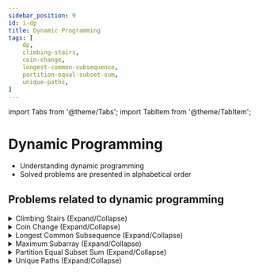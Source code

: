 ```yaml
---
sidebar_position: 9 
id: i-dp 
title: Dynamic Programming 
tags: [
    dp,
    climbing-stairs,
    coin-change,
    longest-common-subsequence,
    partition-equal-subset-sum,
    unique-paths,    
]
---
```


import Tabs from '@theme/Tabs';
import TabItem from '@theme/TabItem';

# Dynamic Programming

- Understanding dynamic programming 
- Solved problems are presented in alphabetical order

## Problems related to dynamic programming 

<details> 
<summary> Climbing Stairs (Expand/Collapse) </summary> 

### [↗ See LeetCode Problem #70](https://leetcode.com/problems/climbing-stairs/)

<Tabs>
<TabItem value="java" label="Java">

```java showLineNumbers
public class Solution {
   static int climbingStairs (int n) {

        if (n == 0 || n == 1) return 1;

        int[] numWays = new int[n + 1];

        numWays[0] = 1;
        numWays[1] = 1;

        for (int i = 2; i <= n; i++) {
            numWays[i] = numWays[i -1] + numWays[i - 2];
        }

        return numWays[n];
    }

    public static void main(String[] args) {
        int n1 = 2;
        int n2 = 3;
        int n3 = 8;

//        climbingStairs(n1);
//        climbingStairs(n2);
//        climbingStairs(n3);

        System.out.println(climbingStairs(n1));
        System.out.println(climbingStairs(n2));
        System.out.println(climbingStairs(n3));
    }

}
```

</TabItem>
</Tabs>

</details>

<details> 
<summary> Coin Change (Expand/Collapse) </summary> 

### [↗ See LeetCode Problem #322](https://leetcode.com/problems/coin-change/)

<Tabs>
<TabItem value="java" label="Java">

```java showLineNumbers
import java.util.Arrays;

public class Solution {
    static int coinChange(int[] coins, int amount) {

        //  Approach: Dynamic Programming - Bottom Up
        //  Iterative Solution

        //  Because going from 0 to amount
        int max = amount + 1;
        int[] dp = new int[max];
        Arrays.fill(dp, max);
        dp[0] = 0;

        for (int i = 1; i <= amount; i++) {
            for (int j = 0; j < coins.length; j++) {
                if (coins[j] <= i) {
                    dp[i] = Math.min(dp[i], dp[i - coins[j]] + 1);
                }
            }
        }
        return dp[amount] > amount ? -1 : dp[amount];
    }

    public static void main(String[] args) {
        // Example 1:
        int[] coins1 = {1, 2, 5};
        int amount1 = 11;
        //  O/P: 3

        // Example 2:
        int[] coins2 = {2};
        int amount2 = 3;
        //  O/P: -1

        // Example 3:
        int[] coins3 = {1};
        int amount3 = 0;
        //  O/P: 0

        System.out.println(coinChange(coins1, amount1));
        System.out.println(coinChange(coins2, amount2));
        System.out.println(coinChange(coins3, amount3));
    }
}
```

</TabItem>
</Tabs>

</details>

<details> 
<summary> Longest Common Subsequence (Expand/Collapse) </summary> 

### [↗ See LeetCode Problem #1143](https://leetcode.com/problems/longest-common-subsequence/)

<Tabs>
<TabItem value="java" label="Java">

```java showLineNumbers
public class Solution {
    static int longestCommonSubsequence(String text1, String text2) {

        //   Make a grid of 0's with text2.length() + 1 columns
        //      and text1.length() + 1 rows
        int[][] dpGrid = new int[text1.length() + 1][text2.length() + 1];

        //  Iterate up each column, starting from the last one
        for (int col = text2.length() - 1; col >=0; col--) {
            for (int row = text1.length() - 1; row >=0; row--) {
                //  If the corresponding characters for this cell are the same
                if (text1.charAt(row) == text2.charAt(col)) {
                    dpGrid[row][col] = 1 + dpGrid[row + 1][col + 1];
                    //  Otherwise they must be different
                } else {
                    dpGrid[row][col] = Math.max(dpGrid[row + 1][col],
                            dpGrid[row][col + 1]);
                }
            }
        }
        //  The original problem's answer is in dpGrid[0][0]. Return it.
        return dpGrid[0][0];
    }

    public static void main(String[] args) {
        // Example 1:
        String textA1 = "abcde";
        String textA2 = "ace";
        //  O/P: 3

        // Example 2:
        String textB1 = "abc";
        String textB2 = "abc";
        //  O/P: 3

        // Example 3:
        String textC1 = "abc";
        String textC2 = "def";
        //  O/P: 0

        System.out.println(longestCommonSubsequence(textA1, textA2));
        System.out.println(longestCommonSubsequence(textB1, textB2));
        System.out.println(longestCommonSubsequence(textC1, textC2));
    }
}
```

</TabItem>
</Tabs>

</details>

<details> 
<summary> Maximum Subarray (Expand/Collapse) </summary> 

### [↗ Maximum Subarray](../algorithms/e-greedy.mdx)

</details>

<details> 
<summary> Partition Equal Subset Sum (Expand/Collapse) </summary> 

### [↗ See LeetCode Problem #416](https://leetcode.com/problems/partition-equal-subset-sum/)

<Tabs>
<TabItem value="java" label="Java">

```java showLineNumbers
public class Solution {
    public static boolean canPartition(int[] nums) {
        //  Check for empty given array of integers (nums)
        //  If nums is empty return false
        if (nums.length == 0) {
            return false;
        }

        //  Declare numsLength to store the length of nums
        //      to make iteration for efficient
        int numsLength = nums.length;

        //  Declare and initialize an integer variable called totalSum
        int totalSum = 0;

        //  Iterate over the given array to find
        //      the total sum of its elements
        //      using a for loop
        for (int i = 0; i < numsLength; i++) {
            totalSum += nums[i];
        }

        //  Since two partitions of equal sum,
        //      totalSum cannot be odd.
        //  If totalSum is odd return false
        if (totalSum % 2 != 0) {
            return false;
        }

        //  Since two partitions of equal sum,
        //      the sum of all elements in each partition
        //      is equal to totalSum / 2.
        //  So, declare equalPartitionSum
        int equalPartitionSum = totalSum / 2;

        //  For memoization, dclare an array to contain boolean values
        boolean[] memo = new boolean[equalPartitionSum + 1];

        //  Set first element of memo to true
        //      since it's an array of sum and at
        //      sum = 0 when following bottom-up approach
        //      it's true
        memo[0] = true;

        //  Iterate over all elements in nums
        for (int num : nums) {
            for (int sum = equalPartitionSum; sum >= num; sum--) {
                //  Perform Bitwise OR operation (|=);
                //      assign memo[sum] the result of
                //      the Bitwise OR operation between
                //      memo[sum] and memo[sum - num]
                //  e.g., if memo[sum] = true or 1 and
                //         memo[sum - num] = false or 0
                //  memo[sum] |= memo[sum - num] gives
                //  memo[sum] = true or 1b;
                //  memo[sum]: dp case excluding current index
                //  memo[sum - sum]: dp case including current index
                //  So, memo[sum] || memo[sum - num] gives the result
                memo[sum] |= memo[sum - num];
            }
        }

        return memo[equalPartitionSum];
    }

    public static void main(String[] args) {
        // Example 1:
        int[] nums = {1,5,11,5};
        System.out.println(canPartition(nums));
        //  O/P: true

        // Example 2:
        nums = new int[] {1,2,3,5};
        System.out.println(canPartition(nums));
        //  O/P: false
    }

}
```

</TabItem>
</Tabs>

</details>

<details> 
<summary> Unique Paths (Expand/Collapse) </summary> 

### [↗ See LeetCode Problem #62](https://leetcode.com/problems/unique-paths/)

<Tabs>
<TabItem value="java" label="Java">

```java showLineNumbers
import java.util.Arrays;

public class Solution {
    public static int uniquePaths(int m, int n) {
//        //  Approach 1: Brute-force recursive method
//        if (m == 1 || n == 1) {
//            return 1;
//        }
//        return uniquePaths(m - 1, n) + uniquePaths(m, n - 1);

        //  Approach 2: Dynamic Programming (optimized recursion)

        //  Declare 2D dp array/memo to store previous results
        //      so that these can be used later if
        //      the same cell (m, n) is encountered again
        //  m = row; n = column
        int[][] dp = new int[m][n];

        //  Set all cells to have a value of 1
        for (int[] array : dp) {
            Arrays.fill(array, 1);
        }

        //  Iterate over all cells following a top-down
        //      approach
        //  NOTE: both row and column starts at index 1
        //  dp[0][1] or dp[0][column] or dp[0][1] or dp[row][0]
        //      is 1 since all cells set to 1
        //      in the for-each loop above
        //  That is, number of paths = 1 for the first row/column
        for (int row = 1; row < m; row++) {
             for (int column = 1; column < n; column++) {
                 // dp [currentRow][currentColumn] is obtained adding
                 //     dp [previousRow][currentColumn] and
                 //     dp [currentRow][previousColumn]
                 dp [row][column] = dp [row - 1][column] + dp [row][column - 1];
             }
        }

        return dp[m - 1][n - 1];
    }

    public static void main(String[] args) {
        // Example 1:
        int m = 3;
        int n = 7;
        System.out.println(uniquePaths(m, n));
        //  O/P: 28

    // Example 2:
        m = 3;
        n = 2;
        System.out.println(uniquePaths(m, n));
        //  O/P: 3

    }
}
```

</TabItem>
</Tabs>

</details>
